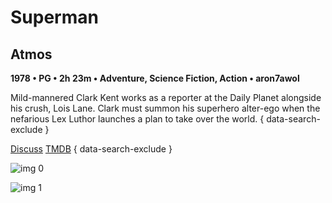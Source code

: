 # Superman

## Atmos

**1978 • PG • 2h 23m • Adventure, Science Fiction, Action • aron7awol**

Mild-mannered Clark Kent works as a reporter at the Daily Planet alongside his crush, Lois Lane. Clark must summon his superhero alter-ego when the nefarious Lex Luthor launches a plan to take over the world.
{ data-search-exclude }

[Discuss](https://www.avsforum.com/threads/bass-eq-for-filtered-movies.2995212/post-57058826)  [TMDB](1924)
{ data-search-exclude }

![img 0](https://i.imgur.com/q2x4esX.jpg)

![img 1](https://i.imgur.com/QuTVN4z.jpg)


